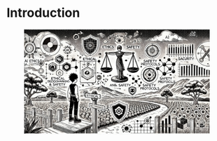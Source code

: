 # Introduction

<figure><img src="../.gitbook/assets/ethics-introduction-min.png" alt=""><figcaption></figcaption></figure>
